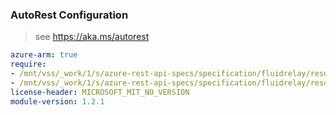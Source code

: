 ### AutoRest Configuration

> see https://aka.ms/autorest

``` yaml
azure-arm: true
require:
- /mnt/vss/_work/1/s/azure-rest-api-specs/specification/fluidrelay/resource-manager/readme.md
- /mnt/vss/_work/1/s/azure-rest-api-specs/specification/fluidrelay/resource-manager/readme.go.md
license-header: MICROSOFT_MIT_NO_VERSION
module-version: 1.2.1

```